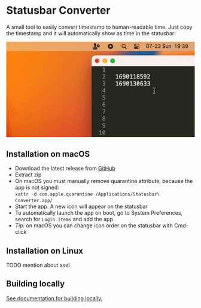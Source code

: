# Statusbar Converter

A small tool to easily convert timestamp to human-readable time. Just copy the
timestamp and it will automatically show as time in the statusbar: 

![demo](/docs/demo-2.gif)


## Installation on macOS

- Download the latest release from [GitHub](https://github.com/mindaugasw/statusbar-converter/releases)  
- Extract zip  
- On macOS you must manually remove quarantine attribute, because the app is not signed:  
  `xattr -d com.apple.quarantine /Applications/Statusbar\ Converter.app/`
- Start the app. A new icon will appear on the statusbar
- To automatically launch the app on boot, go to System Preferences, search for `Login items` and add the app
- _Tip:_ on macOS you can change icon order on the statusbar with Cmd-click


## Installation on Linux

TODO mention about xsel

## Building locally

[See documentation for building locally.](/docs/building.md)
